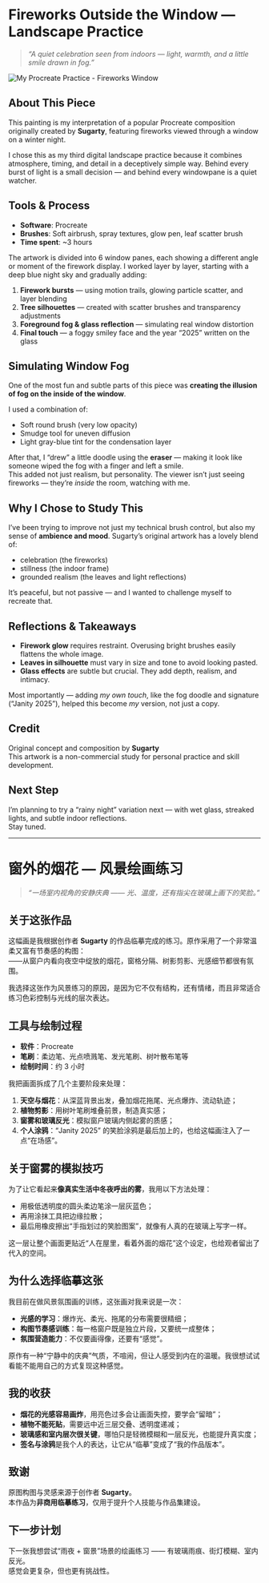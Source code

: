 # Fireworks Outside the Window —  Landscape Practice

> *“A quiet celebration seen from indoors — light, warmth, and a little smile drawn in fog.”*

![My Procreate Practice - Fireworks Window](https://i.imgur.com/r2H6JiS.png)

## About This Piece

This painting is my interpretation of a popular Procreate composition originally created by **Sugarty**, featuring fireworks viewed through a window on a winter night.

I chose this as my third digital landscape practice because it combines atmosphere, timing, and detail in a deceptively simple way. Behind every burst of light is a small decision — and behind every windowpane is a quiet watcher.

## Tools & Process

- **Software**: Procreate
- **Brushes**: Soft airbrush, spray textures, glow pen, leaf scatter brush
- **Time spent**: ~3 hours

The artwork is divided into 6 window panes, each showing a different angle or moment of the firework display. I worked layer by layer, starting with a deep blue night sky and gradually adding:

1. **Firework bursts** — using motion trails, glowing particle scatter, and layer blending
2. **Tree silhouettes** — created with scatter brushes and transparency adjustments
3. **Foreground fog & glass reflection** — simulating real window distortion
4. **Final touch** — a foggy smiley face and the year “2025” written on the glass

## Simulating Window Fog

One of the most fun and subtle parts of this piece was **creating the illusion of fog on the inside of the window**.

I used a combination of:
- Soft round brush (very low opacity)
- Smudge tool for uneven diffusion
- Light gray-blue tint for the condensation layer

After that, I “drew” a little doodle using the **eraser** — making it look like someone wiped the fog with a finger and left a smile.  
This added not just realism, but personality. The viewer isn’t just seeing fireworks — they’re *inside* the room, watching with me.

## Why I Chose to Study This

I’ve been trying to improve not just my technical brush control, but also my sense of **ambience and mood**. Sugarty’s original artwork has a lovely blend of:

- celebration (the fireworks)
- stillness (the indoor frame)
- grounded realism (the leaves and light reflections)

It’s peaceful, but not passive — and I wanted to challenge myself to recreate that.

## Reflections & Takeaways

- **Firework glow** requires restraint. Overusing bright brushes easily flattens the whole image.
- **Leaves in silhouette** must vary in size and tone to avoid looking pasted.
- **Glass effects** are subtle but crucial. They add depth, realism, and intimacy.

Most importantly — adding *my own touch*, like the fog doodle and signature (“Janity 2025”), helped this become *my* version, not just a copy.

## Credit

Original concept and composition by **Sugarty**  
This artwork is a non-commercial study for personal practice and skill development.

## Next Step

I’m planning to try a “rainy night” variation next — with wet glass, streaked lights, and subtle indoor reflections.  
Stay tuned. 

---

# 窗外的烟花 — 风景绘画练习

> *“一场室内视角的安静庆典 —— 光、温度，还有指尖在玻璃上画下的笑脸。”*

## 关于这张作品

这幅画是我根据创作者 **Sugarty** 的作品临摹完成的练习。原作采用了一个非常温柔又富有节奏感的构图：  
——从窗户内看向夜空中绽放的烟花，窗格分隔、树影剪影、光感细节都很有氛围。

我选择这张作为风景练习的原因，是因为它不仅有结构，还有情绪，而且非常适合练习色彩控制与光线的层次表达。

## 工具与绘制过程

- **软件**：Procreate  
- **笔刷**：柔边笔、光点喷溅笔、发光笔刷、树叶散布笔等  
- **绘制时间**：约 3 小时

我把画面拆成了几个主要阶段来处理：

1. **天空与烟花**：从深蓝背景出发，叠加烟花拖尾、光点爆炸、流动轨迹；
2. **植物剪影**：用树叶笔刷堆叠前景，制造真实感；
3. **窗雾和玻璃反光**：模拟窗户玻璃内侧起雾的质感；
4. **个人涂鸦**：“Janity 2025” 的笑脸涂鸦是最后加上的，也给这幅画注入了一点“在场感”。

## 关于窗雾的模拟技巧

为了让它看起来**像真实生活中冬夜呼出的雾**，我用以下方法处理：

- 用极低透明度的圆头柔边笔涂一层灰蓝色；
- 再用涂抹工具把边缘拉散；
- 最后用橡皮擦出“手指划过的笑脸图案”，就像有人真的在玻璃上写字一样。

这一层让整个画面更贴近“人在屋里，看着外面的烟花”这个设定，也给观者留出了代入的空间。

## 为什么选择临摹这张

我目前在做风景氛围画的训练，这张画对我来说是一次：

- **光感的学习**：爆炸光、柔光、拖尾的分布需要很精细；
- **构图节奏感训练**：每一格窗户既是独立片段，又要统一成整体；
- **氛围营造能力**：不仅要画得像，还要有“感觉”。

原作有一种“宁静中的庆典”气质，不喧闹，但让人感受到内在的温暖。我很想试试看能不能用自己的方式复现这种感觉。

## 我的收获

- **烟花的光感容易画炸**，用亮色过多会让画面失控，要学会“留暗”；
- **植物不能死贴**，需要远中近三层交叠、透明度递减；
- **玻璃感和室内层次很关键**，哪怕只是轻微模糊和一层反光，也能提升真实度；
- **签名与涂鸦**是我个人的表达，让它从“临摹”变成了“我的作品版本”。

## 致谢

原图构图与灵感来源于创作者 **Sugarty**。  
本作品为**非商用临摹练习**，仅用于提升个人技能与作品集建设。

## 下一步计划

下一张我想尝试“雨夜 + 窗景”场景的绘画练习 —— 有玻璃雨痕、街灯模糊、室内反光。  
感觉会更复杂，但也更有挑战性。

